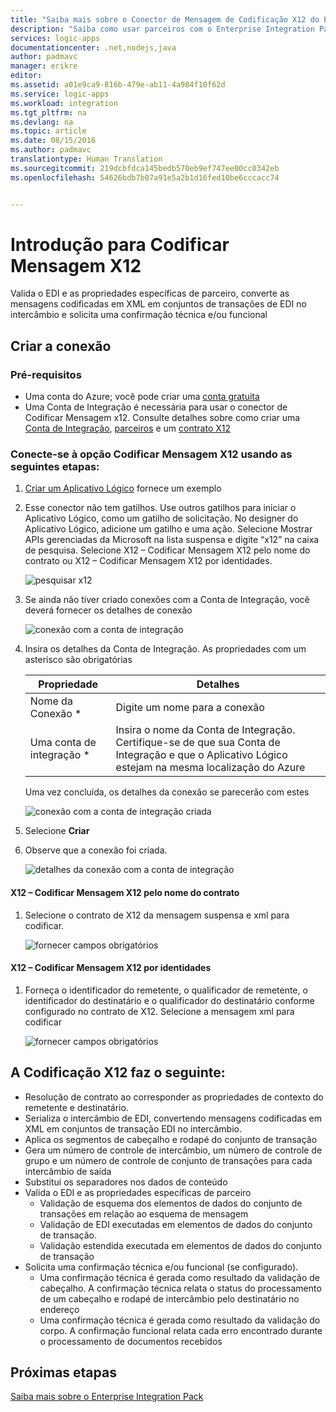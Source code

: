 ```yaml
---
title: "Saiba mais sobre o Conector de Mensagem de Codificação X12 do Enterprise Integration Pack | Microsoft Docs"
description: "Saiba como usar parceiros com o Enterprise Integration Pack e aplicativos Lógicos"
services: logic-apps
documentationcenter: .net,nodejs,java
author: padmavc
manager: erikre
editor: 
ms.assetid: a01e9ca9-816b-479e-ab11-4a984f10f62d
ms.service: logic-apps
ms.workload: integration
ms.tgt_pltfrm: na
ms.devlang: na
ms.topic: article
ms.date: 08/15/2016
ms.author: padmavc
translationtype: Human Translation
ms.sourcegitcommit: 219dcbfdca145bedb570eb9ef747ee00cc0342eb
ms.openlocfilehash: 54626bdb7b07a91e5a2b1d16fed10be6cccacc74


---
```

# <a name="get-started-with-encode-x12-message"></a>Introdução para Codificar Mensagem X12
Valida o EDI e as propriedades específicas de parceiro, converte as mensagens codificadas em XML em conjuntos de transações de EDI no intercâmbio e solicita uma confirmação técnica e/ou funcional

## <a name="create-the-connection"></a>Criar a conexão
### <a name="prerequisites"></a>Pré-requisitos
* Uma conta do Azure; você pode criar uma [conta gratuita](https://azure.microsoft.com/free)
* Uma Conta de Integração é necessária para usar o conector de Codificar Mensagem x12. Consulte detalhes sobre como criar uma [Conta de Integração](app-service-logic-enterprise-integration-create-integration-account.md), [parceiros](app-service-logic-enterprise-integration-partners.md) e um [contrato X12](app-service-logic-enterprise-integration-x12.md)

### <a name="connect-to-encode-x12-message-using-the-following-steps"></a>Conecte-se à opção Codificar Mensagem X12 usando as seguintes etapas:
1. [Criar um Aplicativo Lógico](app-service-logic-create-a-logic-app.md) fornece um exemplo
2. Esse conector não tem gatilhos. Use outros gatilhos para iniciar o Aplicativo Lógico, como um gatilho de solicitação.  No designer do Aplicativo Lógico, adicione um gatilho e uma ação.  Selecione Mostrar APIs gerenciadas da Microsoft na lista suspensa e digite “x12” na caixa de pesquisa.  Selecione X12 – Codificar Mensagem X12 pelo nome do contrato ou X12 – Codificar Mensagem X12 por identidades.  
   
    ![pesquisar x12](./media/app-service-logic-enterprise-integration-x12connector/x12decodeimage1.png) 
3. Se ainda não tiver criado conexões com a Conta de Integração, você deverá fornecer os detalhes de conexão
   
    ![conexão com a conta de integração](./media/app-service-logic-enterprise-integration-x12connector/x12encodeimage1.png) 
4. Insira os detalhes da Conta de Integração.  As propriedades com um asterisco são obrigatórias
   
   | Propriedade | Detalhes |
   | --- | --- |
   | Nome da Conexão * |Digite um nome para a conexão |
   | Uma conta de integração * |Insira o nome da Conta de Integração. Certifique-se de que sua Conta de Integração e que o Aplicativo Lógico estejam na mesma localização do Azure |
   
    Uma vez concluída, os detalhes da conexão se parecerão com estes
   
    ![conexão com a conta de integração criada](./media/app-service-logic-enterprise-integration-x12connector/x12encodeimage2.png) 
5. Selecione **Criar**
6. Observe que a conexão foi criada.
   
    ![detalhes da conexão com a conta de integração](./media/app-service-logic-enterprise-integration-x12connector/x12encodeimage3.png) 

#### <a name="x12---encode-x12-message-by-agreement-name"></a>X12 – Codificar Mensagem X12 pelo nome do contrato
1. Selecione o contrato de X12 da mensagem suspensa e xml para codificar.
   
    ![fornecer campos obrigatórios](./media/app-service-logic-enterprise-integration-x12connector/x12encodeimage4.png) 

#### <a name="x12---encode-x12-message-by-identities"></a>X12 – Codificar Mensagem X12 por identidades
1. Forneça o identificador do remetente, o qualificador de remetente, o identificador do destinatário e o qualificador do destinatário conforme configurado no contrato de X12.  Selecione a mensagem xml para codificar
   
   ![fornecer campos obrigatórios](./media/app-service-logic-enterprise-integration-x12connector/x12encodeimage5.png) 

## <a name="x12-encode-does-following"></a>A Codificação X12 faz o seguinte:
* Resolução de contrato ao corresponder as propriedades de contexto do remetente e destinatário.
* Serializa o intercâmbio de EDI, convertendo mensagens codificadas em XML em conjuntos de transação EDI no intercâmbio.
* Aplica os segmentos de cabeçalho e rodapé do conjunto de transação
* Gera um número de controle de intercâmbio, um número de controle de grupo e um número de controle de conjunto de transações para cada intercâmbio de saída
* Substitui os separadores nos dados de conteúdo
* Valida o EDI e as propriedades específicas de parceiro
  * Validação de esquema dos elementos de dados do conjunto de transações em relação ao esquema de mensagem
  * Validação de EDI executadas em elementos de dados do conjunto de transação.
  * Validação estendida executada em elementos de dados do conjunto de transação
* Solicita uma confirmação técnica e/ou funcional (se configurado).
  * Uma confirmação técnica é gerada como resultado da validação de cabeçalho. A confirmação técnica relata o status do processamento de um cabeçalho e rodapé de intercâmbio pelo destinatário no endereço
  * Uma confirmação técnica é gerada como resultado da validação do corpo. A confirmação funcional relata cada erro encontrado durante o processamento de documentos recebidos

## <a name="next-steps"></a>Próximas etapas
[Saiba mais sobre o Enterprise Integration Pack](app-service-logic-enterprise-integration-overview.md "Saiba mais sobre o Enterprise Integration Pack") 




<!--HONumber=Nov16_HO3-->


